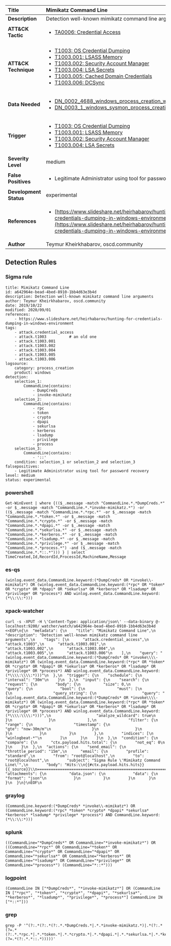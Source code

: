 | Title                    | Mimikatz Command Line       |
|:-------------------------|:------------------|
| **Description**          | Detection well-known mimikatz command line arguments |
| **ATT&amp;CK Tactic**    |  <ul><li>[TA0006: Credential Access](https://attack.mitre.org/tactics/TA0006)</li></ul>  |
| **ATT&amp;CK Technique** | <ul><li>[T1003: OS Credential Dumping](https://attack.mitre.org/techniques/T1003)</li><li>[T1003.001: LSASS Memory](https://attack.mitre.org/techniques/T1003.001)</li><li>[T1003.002: Security Account Manager](https://attack.mitre.org/techniques/T1003.002)</li><li>[T1003.004: LSA Secrets](https://attack.mitre.org/techniques/T1003.004)</li><li>[T1003.005: Cached Domain Credentials](https://attack.mitre.org/techniques/T1003.005)</li><li>[T1003.006: DCSync](https://attack.mitre.org/techniques/T1003.006)</li></ul>  |
| **Data Needed**          | <ul><li>[DN_0002_4688_windows_process_creation_with_commandline](../Data_Needed/DN_0002_4688_windows_process_creation_with_commandline.md)</li><li>[DN_0003_1_windows_sysmon_process_creation](../Data_Needed/DN_0003_1_windows_sysmon_process_creation.md)</li></ul>  |
| **Trigger**              | <ul><li>[T1003: OS Credential Dumping](../Triggers/T1003.md)</li><li>[T1003.001: LSASS Memory](../Triggers/T1003.001.md)</li><li>[T1003.002: Security Account Manager](../Triggers/T1003.002.md)</li><li>[T1003.004: LSA Secrets](../Triggers/T1003.004.md)</li></ul>  |
| **Severity Level**       | medium |
| **False Positives**      | <ul><li>Legitimate Administrator using tool for password recovery</li></ul>  |
| **Development Status**   | experimental |
| **References**           | <ul><li>[https://www.slideshare.net/heirhabarov/hunting-for-credentials-dumping-in-windows-environment](https://www.slideshare.net/heirhabarov/hunting-for-credentials-dumping-in-windows-environment)</li></ul>  |
| **Author**               | Teymur Kheirkhabarov, oscd.community |


## Detection Rules

### Sigma rule

```
title: Mimikatz Command Line
id: a642964e-bead-4bed-8910-1bb4d63e3b4d
description: Detection well-known mimikatz command line arguments
author: Teymur Kheirkhabarov, oscd.community
date: 2019/10/22
modified: 2020/09/01
references:
    - https://www.slideshare.net/heirhabarov/hunting-for-credentials-dumping-in-windows-environment
tags:
    - attack.credential_access
    - attack.t1003          # an old one
    - attack.t1003.001
    - attack.t1003.002
    - attack.t1003.004
    - attack.t1003.005
    - attack.t1003.006
logsource:
    category: process_creation
    product: windows
detection:
    selection_1:
        CommandLine|contains:
            - DumpCreds
            - invoke-mimikatz
    selection_2:
        CommandLine|contains:
            - rpc
            - token
            - crypto
            - dpapi
            - sekurlsa
            - kerberos
            - lsadump
            - privilege
            - process
    selection_3:
        CommandLine|contains:
            - '::'
    condition: selection_1 or selection_2 and selection_3
falsepositives:
    - Legitimate Administrator using tool for password recovery
level: medium
status: experimental

```





### powershell
    
```
Get-WinEvent | where {(($_.message -match "CommandLine.*.*DumpCreds.*" -or $_.message -match "CommandLine.*.*invoke-mimikatz.*") -or (($_.message -match "CommandLine.*.*rpc.*" -or $_.message -match "CommandLine.*.*token.*" -or $_.message -match "CommandLine.*.*crypto.*" -or $_.message -match "CommandLine.*.*dpapi.*" -or $_.message -match "CommandLine.*.*sekurlsa.*" -or $_.message -match "CommandLine.*.*kerberos.*" -or $_.message -match "CommandLine.*.*lsadump.*" -or $_.message -match "CommandLine.*.*privilege.*" -or $_.message -match "CommandLine.*.*process.*") -and ($_.message -match "CommandLine.*.*::.*"))) } | select TimeCreated,Id,RecordId,ProcessId,MachineName,Message
```


### es-qs
    
```
(winlog.event_data.CommandLine.keyword:(*DumpCreds* OR *invoke\\-mimikatz*) OR (winlog.event_data.CommandLine.keyword:(*rpc* OR *token* OR *crypto* OR *dpapi* OR *sekurlsa* OR *kerberos* OR *lsadump* OR *privilege* OR *process*) AND winlog.event_data.CommandLine.keyword:(*\\:\\:*)))
```


### xpack-watcher
    
```
curl -s -XPUT -H \'Content-Type: application/json\' --data-binary @- localhost:9200/_watcher/watch/a642964e-bead-4bed-8910-1bb4d63e3b4d <<EOF\n{\n  "metadata": {\n    "title": "Mimikatz Command Line",\n    "description": "Detection well-known mimikatz command line arguments",\n    "tags": [\n      "attack.credential_access",\n      "attack.t1003",\n      "attack.t1003.001",\n      "attack.t1003.002",\n      "attack.t1003.004",\n      "attack.t1003.005",\n      "attack.t1003.006"\n    ],\n    "query": "(winlog.event_data.CommandLine.keyword:(*DumpCreds* OR *invoke\\\\-mimikatz*) OR (winlog.event_data.CommandLine.keyword:(*rpc* OR *token* OR *crypto* OR *dpapi* OR *sekurlsa* OR *kerberos* OR *lsadump* OR *privilege* OR *process*) AND winlog.event_data.CommandLine.keyword:(*\\\\:\\\\:*)))"\n  },\n  "trigger": {\n    "schedule": {\n      "interval": "30m"\n    }\n  },\n  "input": {\n    "search": {\n      "request": {\n        "body": {\n          "size": 0,\n          "query": {\n            "bool": {\n              "must": [\n                {\n                  "query_string": {\n                    "query": "(winlog.event_data.CommandLine.keyword:(*DumpCreds* OR *invoke\\\\-mimikatz*) OR (winlog.event_data.CommandLine.keyword:(*rpc* OR *token* OR *crypto* OR *dpapi* OR *sekurlsa* OR *kerberos* OR *lsadump* OR *privilege* OR *process*) AND winlog.event_data.CommandLine.keyword:(*\\\\:\\\\:*)))",\n                    "analyze_wildcard": true\n                  }\n                }\n              ],\n              "filter": {\n                "range": {\n                  "timestamp": {\n                    "gte": "now-30m/m"\n                  }\n                }\n              }\n            }\n          }\n        },\n        "indices": [\n          "winlogbeat-*"\n        ]\n      }\n    }\n  },\n  "condition": {\n    "compare": {\n      "ctx.payload.hits.total": {\n        "not_eq": 0\n      }\n    }\n  },\n  "actions": {\n    "send_email": {\n      "throttle_period": "15m",\n      "email": {\n        "profile": "standard",\n        "from": "root@localhost",\n        "to": "root@localhost",\n        "subject": "Sigma Rule \'Mimikatz Command Line\'",\n        "body": "Hits:\\n{{#ctx.payload.hits.hits}}{{_source}}\\n================================================================================\\n{{/ctx.payload.hits.hits}}",\n        "attachments": {\n          "data.json": {\n            "data": {\n              "format": "json"\n            }\n          }\n        }\n      }\n    }\n  }\n}\nEOF\n
```


### graylog
    
```
(CommandLine.keyword:(*DumpCreds* *invoke\\-mimikatz*) OR (CommandLine.keyword:(*rpc* *token* *crypto* *dpapi* *sekurlsa* *kerberos* *lsadump* *privilege* *process*) AND CommandLine.keyword:(*\\:\\:*)))
```


### splunk
    
```
((CommandLine="*DumpCreds*" OR CommandLine="*invoke-mimikatz*") OR ((CommandLine="*rpc*" OR CommandLine="*token*" OR CommandLine="*crypto*" OR CommandLine="*dpapi*" OR CommandLine="*sekurlsa*" OR CommandLine="*kerberos*" OR CommandLine="*lsadump*" OR CommandLine="*privilege*" OR CommandLine="*process*") (CommandLine="*::*")))
```


### logpoint
    
```
(CommandLine IN ["*DumpCreds*", "*invoke-mimikatz*"] OR (CommandLine IN ["*rpc*", "*token*", "*crypto*", "*dpapi*", "*sekurlsa*", "*kerberos*", "*lsadump*", "*privilege*", "*process*"] CommandLine IN ["*::*"]))
```


### grep
    
```
grep -P '^(?:.*(?:.*(?:.*.*DumpCreds.*|.*.*invoke-mimikatz.*)|.*(?:.*(?=.*(?:.*.*rpc.*|.*.*token.*|.*.*crypto.*|.*.*dpapi.*|.*.*sekurlsa.*|.*.*kerberos.*|.*.*lsadump.*|.*.*privilege.*|.*.*process.*))(?=.*(?:.*.*::.*)))))'
```



